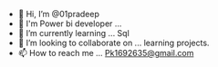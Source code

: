 - 👋 Hi, I’m @01pradeep
- 👀 I'm Power bi developer ...
- 🌱 I’m currently learning  ... Sql
- 💞️ I’m looking to collaborate on ... learning projects.
- 📫 How to reach me ... Pk1692635@gmail.com

<!---
01pradeep/01pradeep is a ✨ special ✨ repository because its `README.md` (this file) appears on your GitHub profile.
You can click the Preview link to take a look at your changes.
--->
